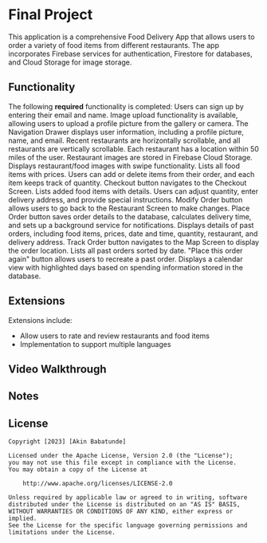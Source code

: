 # Final Project

This application is a comprehensive Food Delivery App that allows users to order a variety of food items from different restaurants. The app incorporates Firebase services for authentication, Firestore for databases, and Cloud Storage for image storage.


## Functionality 

The following **required** functionality is completed:
Users can sign up by entering their email and name.
Image upload functionality is available, allowing users to upload a profile picture from the gallery or camera.
The Navigation Drawer displays user information, including a profile picture, name, and email.
Recent restaurants are horizontally scrollable, and all restaurants are vertically scrollable.
Each restaurant has a location within 50 miles of the user.
Restaurant images are stored in Firebase Cloud Storage.
Displays restaurant/food images with swipe functionality.
Lists all food items with prices.
Users can add or delete items from their order, and each item keeps track of quantity.
Checkout button navigates to the Checkout Screen.
Lists added food items with details.
Users can adjust quantity, enter delivery address, and provide special instructions.
Modify Order button allows users to go back to the Restaurant Screen to make changes.
Place Order button saves order details to the database, calculates delivery time, and sets up a background service for notifications.
Displays details of past orders, including food items, prices, date and time, quantity, restaurant, and delivery address.
Track Order button navigates to the Map Screen to display the order location.
Lists all past orders sorted by date.
"Place this order again" button allows users to recreate a past order.
Displays a calendar view with highlighted days based on spending information stored in the database.

## Extensions

Extensions include:
- Allow users to rate and review restaurants and food items
- Implementation to support multiple languages

## Video Walkthrough


## Notes


## License

    Copyright [2023] [Akin Babatunde]

    Licensed under the Apache License, Version 2.0 (the "License");
    you may not use this file except in compliance with the License.
    You may obtain a copy of the License at

        http://www.apache.org/licenses/LICENSE-2.0

    Unless required by applicable law or agreed to in writing, software
    distributed under the License is distributed on an "AS IS" BASIS,
    WITHOUT WARRANTIES OR CONDITIONS OF ANY KIND, either express or implied.
    See the License for the specific language governing permissions and
    limitations under the License.

